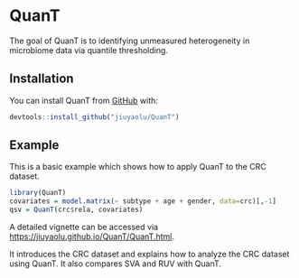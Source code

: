 
<!-- README.md is generated from README.Rmd. Please edit that file -->

# QuanT

<!-- badges: start -->
<!-- badges: end -->

The goal of QuanT is to identifying unmeasured heterogeneity in
microbiome data via quantile thresholding.

## Installation

You can install QuanT from [GitHub](https://github.com) with:

``` r
devtools::install_github("jiuyaolu/QuanT")
```

## Example

This is a basic example which shows how to apply QuanT to the CRC
dataset.

``` r
library(QuanT)
covariates = model.matrix(~ subtype + age + gender, data=crc)[,-1]
qsv = QuanT(crc$rela, covariates)
```

A detailed vignette can be accessed via
<https://jiuyaolu.github.io/QuanT/QuanT.html>.

It introduces the CRC dataset and explains how to analyze the CRC
dataset using QuanT. It also compares SVA and RUV with QuanT.

<!-- You'll still need to render `README.Rmd` regularly, to keep `README.md` up-to-date. `devtools::build_readme()` is handy for this. -->

